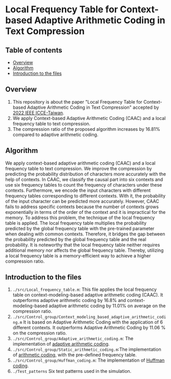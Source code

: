 # Local Frequency Table for Context-based Adaptive Arithmetic Coding in Text Compression

## Table of contents

<!--ts-->
   * [Overview](#overview)
   * [Algorithm](#algorithm)
   * [Introduction to the files](#introduction-to-the-files)
<!--te-->

## Overview

   1. This repository is about the paper "Local Frequency Table for Context-based Adaptive Arithmetic
Coding in Text Compression" accepted by [2022 IEEE ICCE-Taiwan](http://www.icce-tw.org/).
   2. We apply Context-based Adaptive Arithmetic Coding (CAAC) and a local frequency table to text compression.
   3. The compression ratio of the proposed algorithm increases by 16.81% compared to adaptive arithmetic coding.

## Algorithm

   We apply context-based adaptive arithmetic coding (CAAC) and a local frequency table to text compression. We improve the compression by predicting the probability distribution of characters more accurately with the help of contexts. In CAAC, we classify the causal part into six contexts and use six frequency tables to count the frequency of characters under these contexts. Furthermore, we encode the input characters with different frequency tables corresponding to different contexts. With it, the probability of the input character can be predicted more accurately. However, CAAC fails to address specific contexts because the number of contexts grows exponentially in terms of the order of the context and it is impractical for the memory. To address this problem, the technique of the local frequency table is applied. The local frequency table multiplies the probability predicted by the global frequency table with the pre-trained parameter when dealing with common contexts. Therefore, it bridges the gap between the probability predicted by the global frequency table and the real probability. It is noteworthy that the local frequency table neither requires additional memory nor affects the global frequency table. Thereby, utilizing a local frequency table is a memory-efficient way to achieve a higher compression ratio.

## Introduction to the files
  1. `./src/Local_frequency_table.m`: This file applies the local frequency table on context-modeling-based adaptive arithmetic coding (CAAC). It outperforms adaptive arithmetic coding by 16.8% and context-modeling-based adaptive arithmetic coding by 11.01% on average on the compression ratio.
  2. `./src/Control_group/Context_modeling_based_adaptive_arithmetic_coding.m` It is based on Adaptive Arithmetic Coding with the application of 6 different contexts. It outperforms Adaptive Arithmetic Coding by 11.06 % on the compression ratio.
  3. `./src/Control_group/Adaptive_arithmetic_coding.m`: The implementation of [adaptive arithmetic coding](https://en.wikipedia.org/wiki/Arithmetic_coding#:~:text=Adaptive%20arithmetic%20coding,-See%20also%3A%20Context&text=Adaptation%20is%20the%20changing%20of,same%20step%20as%20in%20encoding.).
  4. `./src/Control_group/Static_arithmetic_coding.m`:The implementation of [arithmetic coding](https://en.wikipedia.org/wiki/Arithmetic_coding), with the pre-defined frequency table.
  5. `./src/Control_group/Huffman_coding.m`: The implementation of [Huffman coding](https://en.wikipedia.org/wiki/Huffman_coding).
  6. `./Test_patterns` Six test patterns used in the simulation.
